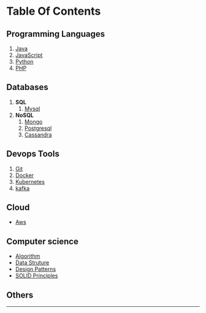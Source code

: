 # Table Of Contents  

## Programming Languages
   1. [Java](https://srimuthurajesh.github.io/Tech-Notes/Java)  
   2. [JavaScript](https://srimuthurajesh.github.io/Tech-Notes/JavaScript)  
   3. [Python](https://srimuthurajesh.github.io/Tech-Notes/Python)  
   4. [PHP](https://srimuthurajesh.github.io/Tech-Notes/PHP/php.html)  

## Databases
   1. **SQL**  
      1. [Mysql](https://srimuthurajesh.github.io/Tech-Notes/SQL/mysql.html)  
   2. **NoSQL**  
      1. [Mongo](https://srimuthurajesh.github.io/Tech-Notes/NoSql/Mongo.html)  
      2. [Postgresql](https://srimuthurajesh.github.io/Tech-Notes/NoSql/Mongo.html)  
      3. [Cassandra](https://srimuthurajesh.github.io/Tech-Notes/NoSql/Cassandra.html)  

## Devops Tools    
   1. [Git](https://srimuthurajesh.github.io/Tech-Notes/Devops/git.html)
   2. [Docker](https://srimuthurajesh.github.io/Tech-Notes/Devops/docker.html)
   3. [Kubernetes](https://srimuthurajesh.github.io/Tech-Notes/Devops/kubernetes.html)
   4. [kafka](https://srimuthurajesh.github.io/Tech-Notes/Devops/kafka.html)

## Cloud 
   - [Aws](https://srimuthurajesh.github.io/Tech-Notes/Devops/AWS.html)

## Computer science
   - [Algorithm](https://srimuthurajesh.github.io/Tech-Notes/Computer%20science/algorithm.html)
   - [Data Struture](https://srimuthurajesh.github.io/Tech-Notes/Computer%20science/data_structure.html)
   - [Design Patterns](https://srimuthurajesh.github.io/Tech-Notes/Computer%20science/design_patterns.html)
   - [SOLID Principles](https://srimuthurajesh.github.io/Tech-Notes/Computer%20science/solid_principles.html) 

## Others

----
